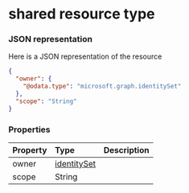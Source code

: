 # shared resource type



### JSON representation

Here is a JSON representation of the resource

<!-- {
  "blockType": "resource",
  "optionalProperties": [

  ],
  "@odata.type": "microsoft.graph.shared"
}-->

```json
{
  "owner": {
    "@odata.type": "microsoft.graph.identitySet"
  },
  "scope": "String"
}

```
### Properties
| Property	   | Type	|Description|
|:---------------|:--------|:----------|
|owner|[identitySet](identityset.md)||
|scope|String||

<!-- uuid: 683ba648-ccc0-4175-84a9-a89be921fe62
2015-10-14 23:39:41 UTC -->
<!-- {
  "type": "#page.annotation",
  "description": "shared resource",
  "keywords": "",
  "section": "documentation",
  "tocPath": ""
}-->